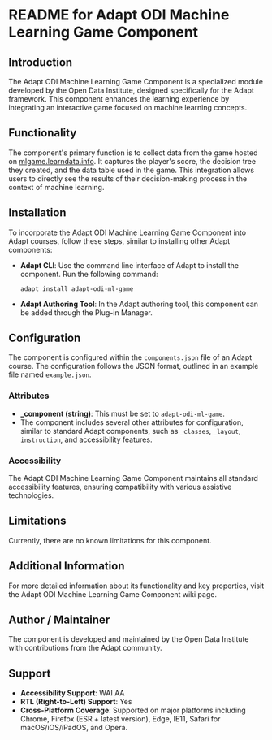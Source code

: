 # README for Adapt ODI Machine Learning Game Component

## Introduction
The Adapt ODI Machine Learning Game Component is a specialized module developed by the Open Data Institute, designed specifically for the Adapt framework. This component enhances the learning experience by integrating an interactive game focused on machine learning concepts.

## Functionality
The component's primary function is to collect data from the game hosted on [mlgame.learndata.info](https://mlgame.learndata.info/). It captures the player's score, the decision tree they created, and the data table used in the game. This integration allows users to directly see the results of their decision-making process in the context of machine learning.

## Installation
To incorporate the Adapt ODI Machine Learning Game Component into Adapt courses, follow these steps, similar to installing other Adapt components:

- **Adapt CLI**: Use the command line interface of Adapt to install the component. Run the following command:
  ```
  adapt install adapt-odi-ml-game
  ```
- **Adapt Authoring Tool**: In the Adapt authoring tool, this component can be added through the Plug-in Manager.

## Configuration
The component is configured within the `components.json` file of an Adapt course. The configuration follows the JSON format, outlined in an example file named `example.json`.

### Attributes
- **_component (string)**: This must be set to `adapt-odi-ml-game`.
- The component includes several other attributes for configuration, similar to standard Adapt components, such as `_classes`, `_layout`, `instruction`, and accessibility features.

### Accessibility
The Adapt ODI Machine Learning Game Component maintains all standard accessibility features, ensuring compatibility with various assistive technologies.

## Limitations
Currently, there are no known limitations for this component.

## Additional Information
For more detailed information about its functionality and key properties, visit the Adapt ODI Machine Learning Game Component wiki page.

## Author / Maintainer
The component is developed and maintained by the Open Data Institute with contributions from the Adapt community.

## Support
- **Accessibility Support**: WAI AA
- **RTL (Right-to-Left) Support**: Yes
- **Cross-Platform Coverage**: Supported on major platforms including Chrome, Firefox (ESR + latest version), Edge, IE11, Safari for macOS/iOS/iPadOS, and Opera.